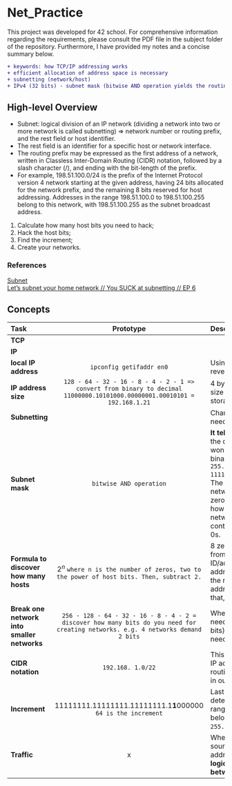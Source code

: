 # Net_Practice
This project was developed for 42 school. For comprehensive information regarding the requirements, please consult the PDF file in the subject folder of the repository. Furthermore, I have provided my notes and a concise summary below.

```diff
+ keywords: how TCP/IP addressing works
+ efficient allocation of address space is necessary
+ subnetting (network/host)
+ IPv4 (32 bits) - subnet mask (bitwise AND operation yields the routing prefix)
```

## High-level Overview
- Subnet: logical division of an IP network (dividing a network into two or more network is called subnetting) => network number or routing prefix, and the rest field or host identifier.
- The rest field is an identifier for a specific host or network interface.
- The routing prefix may be expressed as the first address of a network, written in Classless Inter-Domain Routing (CIDR) notation, followed by a slash character (/), and ending with the bit-length of the prefix.
- For example, 198.51.100.0/24 is the prefix of the Internet Protocol version 4 network starting at the given address, having 24 bits allocated for the network prefix, and the remaining 8 bits reserved for host addressing. Addresses in the range 198.51.100.0 to 198.51.100.255 belong to this network, with 198.51.100.255 as the subnet broadcast address.

1. Calculate how many host bits you need to hack;
2. Hack the host bits;
3. Find the increment;
4. Create your networks.

### References
[Subnet](https://en.wikipedia.org/wiki/Subnet) <br />
[Let’s subnet your home network // You SUCK at subnetting // EP 6](https://www.youtube.com/watch?v=mJ_5qeqGOaI&list=PLIhvC56v63IKrRHh3gvZZBAGvsvOhwrRF&index=6) <br />

## Concepts

| Task | Prototype | Description |
|:----|:-----:|:--------|
| **TCP** |  | |
| **IP** | | |
| **local IP address** | `ipconfig getifaddr en0` | Using the terminal command line, reveal your local IP address. |
| **IP address size** | `128 - 64 - 32 - 16 - 8 - 4 - 2 - 1 => convert from binary to decimal` `11000000.10101000.00000001.00010101 = 192.168.1.21` | 4 bytes = 32 bits, each octet 8 bits, size of an IP address. Lowest level of storage in a computer. |
| **Subnetting** | | Change the subnet mask to suit your needs. |
| **Subnet mask** | `bitwise AND operation` | **It tells how big the network is.** `255` = the corresponding octet is frozen, it won't change. Convert 255 into binary, will turn every bit on `255.255.255.0 = 11111111.11111111.11111111.00000000`. The octets made by 1s are the network bits, they won't change. The zeros are the host bits. It also tells how many hosts there are in the network. The numbers are contiguous, always a row of 1s and 0s. |
| **Formula to discover how many hosts** | $2^n$ `where n is the number of zeros, two to the power of host bits. Then, subtract 2.` | 8 zeros, give me 256 possible hosts, from wich I must subtract 2 (subnet ID/address and the broadcast address. first and last IP address in the network). Total 254 usable IP addresses. If I need more hosts than that, I must steal from network bits... |
| **Break one network into smaller networks** | `256 - 128 - 64 - 32 - 16 - 8 - 4 - 2 = discover how many bits do you need for creating networks. e.g. 4 networks demand 2 bits` | When you need more network, you need more bits (still them from host bits). E.g. how many host bits do you need for creating four networks? |
| **CIDR notation** | `192.168. 1.0/22` |  This means that the first 22 bits of the IP address are reserved for network routing. Counting all the network bits in our mask. |
| **Increment** | 11111111.11111111.11111111.1**1**000000 `64 is the increment` | Last network bit we have. We use it to determin the size of a network and its range. Each one of the networks below will have the subnet mask `255.255.255.192/26` ![image](https://github.com/shinckel/net_practice/assets/115558344/f1009e8f-548f-440a-be40-bac892f44f83) |
| **Traffic** | x | When the routing prefixes of the source address and the destination address differ. **A router serves as a logical or physical boundary between the subnets.** |

